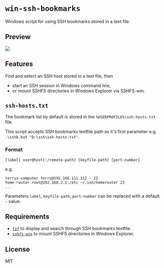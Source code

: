 # `win-ssh-bookmarks`

Windows script for using SSH bookmarks stored in a text file.

## Preview

<img src="https://i.imgur.com/Rb4JAAK.png" />

## Features

Find and select an SSH host stored in a text file, then
 - start an SSH session in Windows command line,
 - or mount SSHFS directories in Windows Explorer via SSHFS-win.

## `ssh-hosts.txt`

The bookmark list by default is stored in the `%USERPROFILE%\ssh-hosts.txt` file.

This script accepts SSH bookmarks textfile path as it's first parameter e.g. `.\sshb.bat "D:\ssh\ssh-hosts.txt"`.

### Format

```
[label] user@host[:/remote-path] [keyfile-path] [port-number]
```

e.g.

```
terrys-computer terry@192.168.111.112 - 22
home-router root@192.168.2.1:/etc ~/.ssh/homerouter 23
...
```

Parameters `label`, `keyfile-path`, `port-number` can be replaced with a default `-` value.

## Requirements 

- <a href="https://github.com/junegunn/fzf">`fzf`</a> to display and search through SSH bookmarks textfile.
- <a href="https://github.com/billziss-gh/sshfs-win">`sshfs-win`</a>  to mount SSHFS directories in Windows Explorer.

## License

MIT
